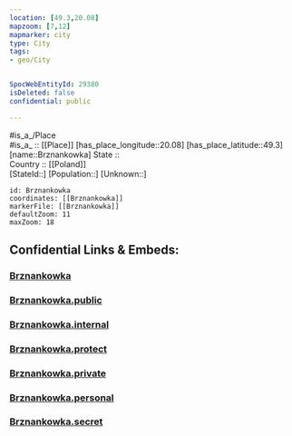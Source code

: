 ```yaml
---
location: [49.3,20.08] 
mapzoom: [7,12] 
mapmarker: city 
type: City
tags:
- geo/City


SpocWebEntityId: 29380
isDeleted: false
confidential: public

---
```

#is_a_/Place  
#is_a_ :: [[Place]] 
[has_place_longitude::20.08] 
[has_place_latitude::49.3] 
[name::Brznankowka] 
State ::  
Country :: [[Poland]]  
[StateId::] 
[Population::] 
[Unknown::] 


```leaflet
id: Brznankowka
coordinates: [[Brznankowka]] 
markerFile: [[Brznankowka]] 
defaultZoom: 11 
maxZoom: 18
```


## Confidential Links & Embeds: 

### [Brznankowka](/_Standards/Earth/Continent/Europe/Europe~East/Poland/Provinces~Poland/Lesser_Poland/City/Brznankowka.md) 

### [Brznankowka.public](/_public/Earth/Continent/Europe/Europe~East/Poland/Provinces~Poland/Lesser_Poland/City/Brznankowka.public.md) 

### [Brznankowka.internal](/_internal/Earth/Continent/Europe/Europe~East/Poland/Provinces~Poland/Lesser_Poland/City/Brznankowka.internal.md) 

### [Brznankowka.protect](/_protect/Earth/Continent/Europe/Europe~East/Poland/Provinces~Poland/Lesser_Poland/City/Brznankowka.protect.md) 

### [Brznankowka.private](/_private/Earth/Continent/Europe/Europe~East/Poland/Provinces~Poland/Lesser_Poland/City/Brznankowka.private.md) 

### [Brznankowka.personal](/_personal/Earth/Continent/Europe/Europe~East/Poland/Provinces~Poland/Lesser_Poland/City/Brznankowka.personal.md) 

### [Brznankowka.secret](/_secret/Earth/Continent/Europe/Europe~East/Poland/Provinces~Poland/Lesser_Poland/City/Brznankowka.secret.md)

